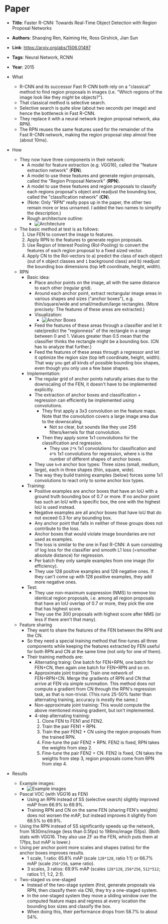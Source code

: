 # Paper

* **Title**: Faster R-CNN: Towards Real-Time Object Detection with Region Proposal Networks
* **Authors**: Shaoqing Ren, Kaiming He, Ross Girshick, Jian Sun
* **Link**: https://arxiv.org/abs/1506.01497
* **Tags**: Neural Network, RCNN
* **Year**: 2015

* What
  * R-CNN and its successor Fast R-CNN both rely on a "classical" method to find region proposals in images (i.e. "Which regions of the image look like they *might* be objects?").
  * That classical method is selective search.
  * Selective search is quite slow (about two seconds per image) and hence the bottleneck in Fast R-CNN.
  * They replace it with a neural network (region proposal network, aka RPN).
  * The RPN reuses the same features used for the remainder of the Fast R-CNN network, making the region proposal step almost free (about 10ms).

* How
  * They now have three components in their network:
    * A model for feature extraction (e.g. VGG16), called the "feature extraction network" (**FEN**).
    * A model to use these features and generate region proposals, called the "Region Proposal Network" (**RPN**).
    * A model to use these features and region proposals to classify each regions proposal's object and readjust the bounding box, called the "classification network" (**CN**).
    * (Note: Only "RPN" really pops up in the paper, the other two remain more or less unnamed. I added the two names to simplify the description.)
    * Rough architecture outline:
      * ![Architecture](images/Faster_R-CNN__architecture.jpg?raw=true "Architecture")
  * The basic method at test is as follows:
    1. Use FEN to convert the image to features.
    2. Apply RPN to the features to generate region proposals.
    3. Use Region of Interest Pooling (RoI-Pooling) to convert the features of each region proposal to a fixed sized vector.
    4. Apply CN to the RoI-vectors to a) predict the class of each object (out of `K` object classes and `1` background class) and b) readjust the bounding box dimensions (top left coordinate, height, width).
  * RPN
    * Basic idea:
      * Place anchor points on the image, all with the same distance to each other (regular grid).
      * Around each anchor point, extract rectangular image areas in various shapes and sizes ("anchor boxes"), e.g. thin/square/wide and small/medium/large rectangles. (More precisely: The features of these areas are extracted.)
      * Visualization:
        * ![Anchor Boxes](images/Faster_R-CNN__anchor_boxes.jpg?raw=true "Anchor Boxes")
      * Feed the features of these areas through a classifier and let it rate/predict the "regionness" of the rectangle in a range between 0 and 1. Values greater than 0.5 mean that the classifier thinks the rectangle might be a bounding box. (CN has to analyze that further.)
      * Feed the features of these areas through a regressor and let it optimize the region size (top left coordinate, height, width). That way you get all kinds of possible bounding box shapes, even though you only use a few base shapes.
    * Implementation:
      * The regular grid of anchor points naturally arises due to the downscaling of the FEN, it doesn't have to be implemented explicitly.
      * The extraction of anchor boxes and classification + regression can efficiently be implemented using convolutions.
        * They first apply a 3x3 convolution on the feature maps. Note that the convolution covers a large image area due to the downscaling.
          * Not so clear, but sounds like they use 256 filters/kernels for that convolution.
        * Then they apply some 1x1 convolutions for the classification and regression.
          * They use `2*k` 1x1 convolutions for classification and `4*k` 1x1 convolutions for regression, where `k` is the number of different shapes of anchor boxes.
      * They use `k=9` anchor box types: Three sizes (small, medium, large), each in three shapes (thin, square, wide).
      * The way they build training examples (below) forces some 1x1 convolutions to react only to some anchor box types.
    * Training:
      * Positive examples are anchor boxes that have an IoU with a ground truth bounding box of 0.7 or more. If no anchor point has such an IoU with a specific box, the one with the highest IoU is used instead.
      * Negative examples are all anchor boxes that have IoU that do not exceed 0.3 for any bounding box.
      * Any anchor point that falls in neither of these groups does not contribute to the loss.
      * Anchor boxes that would violate image boundaries are not used as examples.
      * The loss is similar to the one in Fast R-CNN: A sum consisting of log loss for the classifier and smooth L1 loss (=smoother absolute distance) for regression.
      * Per batch they only sample examples from one image (for efficiency).
      * They use 128 positive examples and 128 negative ones. If they can't come up with 128 positive examples, they add more negative ones.
    * Test:
      * They use non-maximum suppression (NMS) to remove too identical region proposals, i.e. among all region proposals that have an IoU overlap of 0.7 or more, they pick the one that has highest score.
      * They use the 300 proposals with highest score after NMS (or less if there aren't that many).
  * Feature sharing
    * They want to share the features of the FEN between the RPN and the CN.
    * So they need a special training method that fine-tunes all three components while keeping the features extracted by FEN useful for both RPN and CN at the same time (not only for one of them).
    * Their training methods are:
      * Alternating traing: One batch for FEN+RPN, one batch for FEN+CN, then again one batch for FEN+RPN and so on.
      * Approximate joint training: Train one network of FEN+RPN+CN. Merge the gradients of RPN and CN that arrive at FEN via simple summation. This method does not compute a gradient from CN through the RPN's regression task, as that is non-trivial. (This runs 25-50% faster than alternating training, accuracy is mostly the same.)
      * Non-approximate joint training: This would compute the above mentioned missing gradient, but isn't implemented.
      * 4-step alternating training:
        1. Clone FEN to FEN1 and FEN2.
        2. Train the pair FEN1 + RPN.
        3. Train the pair FEN2 + CN using the region proposals from the trained RPN.
        4. Fine-tune the pair FEN2 + RPN. FEN2 is fixed, RPN takes the weights from step 2.
        5. Fine-tune the pair FEN2 + CN. FEN2 is fixed, CN takes the weights from step 3, region proposals come from RPN from step 4.

* Results
  * Example images:
    * ![Example images](images/Faster_R-CNN__examples.jpg?raw=true "Example images")
  * Pascal VOC (with VGG16 as FEN)
    * Using an RPN instead of SS (selective search) slightly improved mAP from 66.9% to 69.9%.
    * Training RPN and CN on the same FEN (sharing FEN's weights) does not worsen the mAP, but instead improves it slightly from 68.5% to 69.9%.
  * Using the RPN instead of SS significantly speeds up the network, from 1830ms/image (less than 0.5fps) to 198ms/image (5fps). (Both stats with VGG16. They also use ZF as the FEN, which puts them at 17fps, but mAP is lower.)
  * Using per anchor point more scales and shapes (ratios) for the anchor boxes improves results.
    * 1 scale, 1 ratio: 65.8% mAP (scale `128*128`, ratio 1:1) or 66.7% mAP (scale `256*256`, same ratio).
    * 3 scales, 3 ratios: 69.9% mAP (scales `128*128`, `256*256`, `512*512`; ratios 1:1, 1:2, 2:1).
  * Two-staged vs one-staged
    * Instead of the two-stage system (first, generate proposals via RPN, then classify them via CN), they try a one-staged system.
    * In the one-staged system they move a sliding window over the computed feature maps and regress at every location the bounding box sizes and classify the box.
    * When doing this, their performance drops from 58.7% to about 54%.


